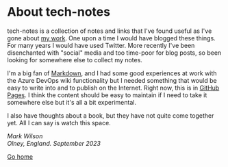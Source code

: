 # About tech-notes
tech-notes is a collection of notes and links that I've found useful as I've gone about [my work][1]. One upon a time I would have blogged these things. For many years I would have used Twitter. More recently I've been disenchanted with "social" media and too time-poor for blog posts, so  been looking for somewhere else to collect my notes.

I'm a big fan of [Markdown][2], and I had some good experiences at work with the Azure DevOps wiki functionality but I needed something that would be easy to write into and to publish on the Internet. Right now, this is in [GitHub Pages][3]. I think the content should be easy to maintain if I need to take it somewhere else but it's all a bit experimental.

I also have thoughts about a book, but they have not quite come together yet. All I can say is watch this space.

*Mark Wilson*  
*Olney, England. September 2023*

[Go home](README.md)

[1]: <https://www.linkedin.com/in/markawilson/>
[2]: <https://www.markdownguide.org/>
[3]: <https://pages.github.com/>
